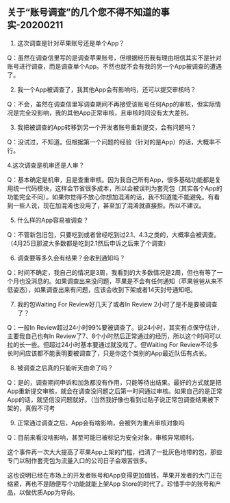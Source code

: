 ##  关于“账号调查”的几个您不得不知道的事实-20200211


1. 这次调查是针对苹果账号还是单个App？

Q：虽然在调查信里写的是调查苹果账号，但根据经历我有理由相信其实不是针对账号进行调查，而是调查单个App。不然也就不会有我的另一个App被调查的遭遇了。

2. 我一个App被调查了，我其他App会有影响吗，还可以提交审核吗？

Q：不会，虽然在调查信里写调查期间不再接受该账号任何App的审核，但实际情况是完全没影响，我的其他App正常审核，且审核时间没有太大差别。

3. 我把被调查的App转移到另一个开发者账号重新提交，会有问题吗？

Q：没试过，不知道。但根据第一个问题的经验（针对的是App）的话，大概率不行。

4.这次调查是机审还是人审？

Q：基本确定是机审，且是查重审核。因为我自己所有App，很多基础功能都是复用统一代码模块，这样会节省很多成本，所以会被误判为套壳包（其实各个App的功能完全不同）。如果你觉得不放心你想加混淆的话，我不知道能不能避免。有看到一些人说，现在加混淆也没用了，甚至加了混淆就直接拒。所以不建议。

5. 什么样的App容易被调查？

Q：不管新包旧包，只要吃到或者曾经吃到过2.1、4.3之类的，大概率会被调查。（4月25日那波大多数都是吃到2.1然后申诉之后来了个调查）

6. 调查要等多久会有结果？会收到通知吗？

Q：时间不确定，我自己的情况是3周，我看到的大多数情况是2周，但也有等了一个月也没消息的。如果调查出来没问题，苹果是不会有任何通知（苹果爸爸从来不低姿态），如果调查出来有问题，应该会收到下架或者14天封号通知吧。

7. 我的包Waiting For Review好几天了或者In Review 2小时了是不是要被调查了？

Q：一般In Review超过24小时99%要被调查了。说24小时，其实有点保守估计，主要我自己也有In Review了7、8个小时然后正常通过的经历，所以这个时间可以拉的长一些。但超过24小时基本要通过就没戏了。但Waiting For Review不论多长时间应该都不能表明要被调查了，只是你这个类别的App最近队伍有点长。

8. 被调查之后真的只能听天由命了吗？

Q：是的，调查期间申诉和加急都没有作用，只能等待出结果。最好的方式就是把App重新提交审核，就会在调查没问题之后第一时间通过审核。如果自己的是正常App的话，就坚信没问题就好。（当然我好像也看到过贴子说正常包调查结果被下架的，真假不可考

9. 正常通过调查之后，App会有啥影响，会被列为重点审核对象吗

Q：目前来看没啥影响，甚至可能已被标记为安全对象，审核异常顺利。

这个事件再一次大大提高了苹果App上架的门槛，扫清了一批灰色地带的包，那些专门以制作套壳包为流量入口的公司日子会艰苦很多。

这也说明已经在市场上的开发者账号和App变得更加值钱，苹果开发者的大门正在缩紧，再也不是随便写个功能就能上架App Store的时代了。珍惜手中的账号和产品，以做优质App为导向。

